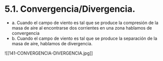 
# 5.1. Convergencia/Divergencia.

- a. Cuando el campo de viento es tal que se produce la compresión de la masa de aire al encontrarse dos corrientes en una zona hablamos de convergencia
- b. Cuando el campo de viento es tal que se produce la separación de la masa de aire, hablamos de divergencia.

![[141-CONVERGENCIA-DIVERGENCIA.jpg]]

